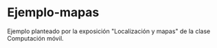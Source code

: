 # Ejemplo-mapas
Ejemplo planteado por la exposición "Localización y mapas" de la clase Computación móvil.

